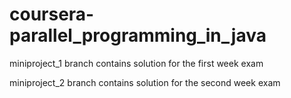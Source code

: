 # coursera-parallel_programming_in_java

miniproject_1 branch contains solution for the first week exam

miniproject_2 branch contains solution for the second week exam
